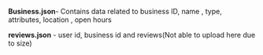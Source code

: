 **Business.json**- Contains data related to business ID, name , type, attributes, location , open hours

**reviews.json** - user id, business id and reviews(Not able to upload here due to size)
